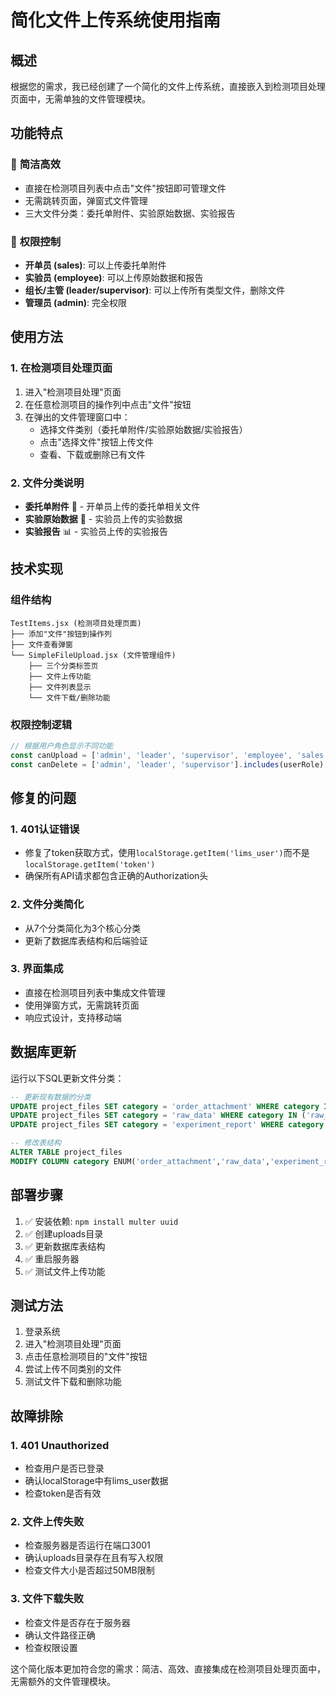 # 简化文件上传系统使用指南

## 概述

根据您的需求，我已经创建了一个简化的文件上传系统，直接嵌入到检测项目处理页面中，无需单独的文件管理模块。

## 功能特点

### 🎯 **简洁高效**
- 直接在检测项目列表中点击"文件"按钮即可管理文件
- 无需跳转页面，弹窗式文件管理
- 三大文件分类：委托单附件、实验原始数据、实验报告

### 🔐 **权限控制**
- **开单员 (sales)**: 可以上传委托单附件
- **实验员 (employee)**: 可以上传原始数据和报告
- **组长/主管 (leader/supervisor)**: 可以上传所有类型文件，删除文件
- **管理员 (admin)**: 完全权限

## 使用方法

### 1. 在检测项目处理页面
1. 进入"检测项目处理"页面
2. 在任意检测项目的操作列中点击"文件"按钮
3. 在弹出的文件管理窗口中：
   - 选择文件类别（委托单附件/实验原始数据/实验报告）
   - 点击"选择文件"按钮上传文件
   - 查看、下载或删除已有文件

### 2. 文件分类说明
- **委托单附件** 📄 - 开单员上传的委托单相关文件
- **实验原始数据** 🔬 - 实验员上传的实验数据
- **实验报告** 📊 - 实验员上传的实验报告

## 技术实现

### 组件结构
```
TestItems.jsx (检测项目处理页面)
├── 添加"文件"按钮到操作列
├── 文件查看弹窗
└── SimpleFileUpload.jsx (文件管理组件)
    ├── 三个分类标签页
    ├── 文件上传功能
    ├── 文件列表显示
    └── 文件下载/删除功能
```

### 权限控制逻辑
```javascript
// 根据用户角色显示不同功能
const canUpload = ['admin', 'leader', 'supervisor', 'employee', 'sales'].includes(userRole);
const canDelete = ['admin', 'leader', 'supervisor'].includes(userRole);
```

## 修复的问题

### 1. 401认证错误
- 修复了token获取方式，使用`localStorage.getItem('lims_user')`而不是`localStorage.getItem('token')`
- 确保所有API请求都包含正确的Authorization头

### 2. 文件分类简化
- 从7个分类简化为3个核心分类
- 更新了数据库表结构和后端验证

### 3. 界面集成
- 直接在检测项目列表中集成文件管理
- 使用弹窗方式，无需跳转页面
- 响应式设计，支持移动端

## 数据库更新

运行以下SQL更新文件分类：

```sql
-- 更新现有数据的分类
UPDATE project_files SET category = 'order_attachment' WHERE category IN ('order', 'test_item', 'sample');
UPDATE project_files SET category = 'raw_data' WHERE category IN ('raw_record', 'photo');
UPDATE project_files SET category = 'experiment_report' WHERE category IN ('outsourcing_report', 'other');

-- 修改表结构
ALTER TABLE project_files 
MODIFY COLUMN category ENUM('order_attachment','raw_data','experiment_report') NOT NULL COMMENT '文件类别';
```

## 部署步骤

1. ✅ 安装依赖: `npm install multer uuid`
2. ✅ 创建uploads目录
3. ✅ 更新数据库表结构
4. ✅ 重启服务器
5. ✅ 测试文件上传功能

## 测试方法

1. 登录系统
2. 进入"检测项目处理"页面
3. 点击任意检测项目的"文件"按钮
4. 尝试上传不同类别的文件
5. 测试文件下载和删除功能

## 故障排除

### 1. 401 Unauthorized
- 检查用户是否已登录
- 确认localStorage中有lims_user数据
- 检查token是否有效

### 2. 文件上传失败
- 检查服务器是否运行在端口3001
- 确认uploads目录存在且有写入权限
- 检查文件大小是否超过50MB限制

### 3. 文件下载失败
- 检查文件是否存在于服务器
- 确认文件路径正确
- 检查权限设置

这个简化版本更加符合您的需求：简洁、高效、直接集成在检测项目处理页面中，无需额外的文件管理模块。


